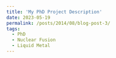 ```yaml
---
title: 'My PhD Project Description'
date: 2023-05-19
permalink: /posts/2014/08/blog-post-3/
tags:
  - PhD
  - Nuclear Fusion 
  - Liquid Metal
---
```


